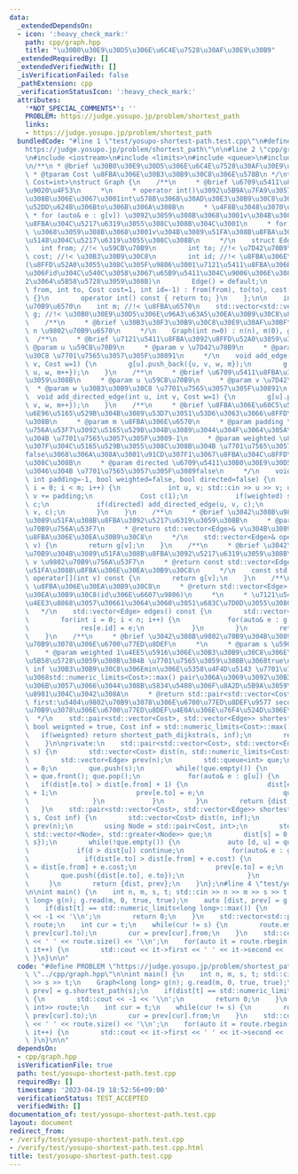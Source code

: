 ```yaml
---
data:
  _extendedDependsOn:
  - icon: ':heavy_check_mark:'
    path: cpp/graph.hpp
    title: "\u30B0\u30E9\u30D5\u306E\u6C4E\u7528\u30AF\u30E9\u30B9"
  _extendedRequiredBy: []
  _extendedVerifiedWith: []
  _isVerificationFailed: false
  _pathExtension: cpp
  _verificationStatusIcon: ':heavy_check_mark:'
  attributes:
    '*NOT_SPECIAL_COMMENTS*': ''
    PROBLEM: https://judge.yosupo.jp/problem/shortest_path
    links:
    - https://judge.yosupo.jp/problem/shortest_path
  bundledCode: "#line 1 \"test/yosupo-shortest-path.test.cpp\"\n#define PROBLEM \"\
    https://judge.yosupo.jp/problem/shortest_path\"\n\n#line 2 \"cpp/graph.hpp\"\n\
    \n#include <iostream>\n#include <limits>\n#include <queue>\n#include <vector>\n\
    \n/**\n * @brief \u30B0\u30E9\u30D5\u306E\u6C4E\u7528\u30AF\u30E9\u30B9\n *\n\
    \ * @tparam Cost \u8FBA\u306E\u30B3\u30B9\u30C8\u306E\u578B\n */\ntemplate <typename\
    \ Cost=int>\nstruct Graph {\n    /**\n     * @brief \u6709\u5411\u8FBA\u306E\u69CB\
    \u9020\u4F53\n     *\n     * operator int()\u3092\u5B9A\u7FA9\u3057\u3066\u3044\
    \u308B\u306E\u3067\u3001int\u578B\u306B\u30AD\u30E3\u30B9\u30C8\u3059\u308B\u3068\
    \u52DD\u624B\u306Bto\u306B\u306A\u308B\n     * \u4F8B\u3048\u3070\u3001\n    \
    \ * for (auto& e : g[v]) \u3092\u3059\u308B\u3068\u3001v\u304B\u3089\u51FA\u308B\
    \u8FBA\u304C\u5217\u6319\u3055\u308C\u308B\u304C\u3001\n     * for (int to : g[v])\
    \ \u3068\u3059\u308B\u3068\u3001v\u304B\u3089\u51FA\u308B\u8FBA\u306E\u884C\u304D\
    \u5148\u304C\u5217\u6319\u3055\u308C\u308B\n     */\n    struct Edge {\n     \
    \   int from; //!< \u59CB\u70B9\n        int to; //!< \u7D42\u70B9\n        Cost\
    \ cost; //!< \u30B3\u30B9\u30C8\n        int id; //!< \u8FBA\u306E\u756A\u53F7\
    (\u8FFD\u52A0\u3055\u308C\u305F\u9806\u3001\u7121\u5411\u8FBA\u306E\u5834\u5408\
    \u306Fid\u304C\u540C\u3058\u3067\u65B9\u5411\u304C\u9006\u306E\u3082\u306E\u304C\
    2\u3064\u5B58\u5728\u3059\u308B)\n        Edge() = default;\n        Edge(int\
    \ from, int to, Cost cost=1, int id=-1) : from(from), to(to), cost(cost), id(id)\
    \ {}\n        operator int() const { return to; }\n    };\n\n    int n; //!< \u9802\
    \u70B9\u6570\n    int m; //!< \u8FBA\u6570\n    std::vector<std::vector<Edge>>\
    \ g; //!< \u30B0\u30E9\u30D5\u306E\u96A3\u63A5\u30EA\u30B9\u30C8\u8868\u73FE\n\
    \    /**\n     * @brief \u30B3\u30F3\u30B9\u30C8\u30E9\u30AF\u30BF\n     * @param\
    \ n \u9802\u70B9\u6570\n     */\n    Graph(int n=0) : n(n), m(0), g(n) {}\n  \
    \  /**\n     * @brief \u7121\u5411\u8FBA\u3092\u8FFD\u52A0\u3059\u308B\n     *\
    \ @param u \u59CB\u70B9\n     * @param v \u7D42\u70B9\n     * @param w \u30B3\u30B9\
    \u30C8 \u7701\u7565\u3057\u305F\u30891\n     */\n    void add_edge(int u, int\
    \ v, Cost w=1) {\n        g[u].push_back({u, v, w, m});\n        g[v].push_back({v,\
    \ u, w, m++});\n    }\n    /**\n     * @brief \u6709\u5411\u8FBA\u3092\u8FFD\u52A0\
    \u3059\u308B\n     * @param u \u59CB\u70B9\n     * @param v \u7D42\u70B9\n   \
    \  * @param w \u30B3\u30B9\u30C8 \u7701\u7565\u3057\u305F\u30891\n     */\n  \
    \  void add_directed_edge(int u, int v, Cost w=1) {\n        g[u].push_back({u,\
    \ v, w, m++});\n    }\n    /**\n     * @brief \u8FBA\u306E\u60C5\u5831\u3092\u6A19\
    \u6E96\u5165\u529B\u304B\u3089\u53D7\u3051\u53D6\u3063\u3066\u8FFD\u52A0\u3059\
    \u308B\n     * @param m \u8FBA\u306E\u6570\n     * @param padding \u9802\u70B9\
    \u756A\u53F7\u3092\u5165\u529B\u304B\u3089\u3044\u304F\u3064\u305A\u3089\u3059\
    \u304B \u7701\u7565\u3057\u305F\u3089-1\n     * @param weighted \u8FBA\u306E\u91CD\
    \u307F\u304C\u5165\u529B\u3055\u308C\u308B\u304B \u7701\u7565\u3057\u305F\u3089\
    false\u3068\u306A\u308A\u3001\u91CD\u307F1\u3067\u8FBA\u304C\u8FFD\u52A0\u3055\
    \u308C\u308B\n     * @param directed \u6709\u5411\u30B0\u30E9\u30D5\u304B\u3069\
    \u3046\u304B \u7701\u7565\u3057\u305F\u3089false\n     */\n    void read(int m,\
    \ int padding=-1, bool weighted=false, bool directed=false) {\n        for(int\
    \ i = 0; i < m; i++) {\n            int u, v; std::cin >> u >> v; u += padding,\
    \ v += padding;\n            Cost c(1);\n            if(weighted) std::cin >>\
    \ c;\n            if(directed) add_directed_edge(u, v, c);\n            else add_edge(u,\
    \ v, c);\n        }\n    }\n    /**\n     * @brief \u3042\u308B\u9802\u70B9\u304B\
    \u3089\u51FA\u308B\u8FBA\u3092\u5217\u6319\u3059\u308B\n     * @param v \u9802\
    \u70B9\u756A\u53F7\n     * @return std::vector<Edge>& v\u304B\u3089\u51FA\u308B\
    \u8FBA\u306E\u30EA\u30B9\u30C8\n     */\n    std::vector<Edge>& operator[](int\
    \ v) {\n        return g[v];\n    }\n    /**\n     * @brief \u3042\u308B\u9802\
    \u70B9\u304B\u3089\u51FA\u308B\u8FBA\u3092\u5217\u6319\u3059\u308B\n     * @param\
    \ v \u9802\u70B9\u756A\u53F7\n     * @return const std::vector<Edge>& v\u304B\u3089\
    \u51FA\u308B\u8FBA\u306E\u30EA\u30B9\u30C8\n     */\n    const std::vector<Edge>&\
    \ operator[](int v) const {\n        return g[v];\n    }\n    /**\n     * @brief\
    \ \u8FBA\u306E\u30EA\u30B9\u30C8\n     * @return std::vector<Edge> \u8FBA\u306E\
    \u30EA\u30B9\u30C8(id\u306E\u6607\u9806)\n     *\n     * \u7121\u5411\u8FBA\u306F\
    \u4EE3\u8868\u3057\u30661\u3064\u3060\u3051\u683C\u7D0D\u3055\u308C\u308B\n  \
    \   */\n    std::vector<Edge> edges() const {\n        std::vector<Edge> res(m);\n\
    \        for(int i = 0; i < n; i++) {\n            for(auto& e : g[i]) {\n   \
    \             res[e.id] = e;\n            }\n        }\n        return res;\n\
    \    }\n    /**\n     * @brief \u3042\u308B\u9802\u70B9\u304B\u3089\u5404\u9802\
    \u70B9\u3078\u306E\u6700\u77ED\u8DEF\n     *\n     * @param s \u59CB\u70B9\n \
    \    * @param weighted 1\u4EE5\u5916\u306E\u30B3\u30B9\u30C8\u306E\u8FBA\u304C\
    \u5B58\u5728\u3059\u308B\u304B \u7701\u7565\u3059\u308B\u3068true\n     * @param\
    \ inf \u30B3\u30B9\u30C8\u306Emin\u306E\u5358\u4F4D\u5143 \u7701\u7565\u3059\u308B\
    \u3068std::numeric_limits<Cost>::max() pair\u306A\u3069\u3092\u30B3\u30B9\u30C8\
    \u306B\u3057\u3066\u3044\u308B\u5834\u5408\u306F\u8A2D\u5B9A\u3059\u308B\u5FC5\
    \u8981\u304C\u3042\u308A\n     * @return std::pair<std::vector<Cost>, std::vector<Edge>>\
    \ first:\u5404\u9802\u70B9\u3078\u306E\u6700\u77ED\u8DEF\u9577 second:\u5404\u9802\
    \u70B9\u3078\u306E\u6700\u77ED\u8DEF\u4E0A\u306E\u76F4\u524D\u306E\u8FBA\n   \
    \  */\n    std::pair<std::vector<Cost>, std::vector<Edge>> shortest_path(int s,\
    \ bool weignted = true, Cost inf = std::numeric_limits<Cost>::max()) {\n     \
    \   if(weignted) return shortest_path_dijkstra(s, inf);\n        return shortest_path_bfs(s);\n\
    \    }\n\nprivate:\n    std::pair<std::vector<Cost>, std::vector<Edge>> shortest_path_bfs(int\
    \ s) {\n        std::vector<Cost> dist(n, std::numeric_limits<Cost>::max());\n\
    \        std::vector<Edge> prev(n);\n        std::queue<int> que;\n        dist[s]\
    \ = 0;\n        que.push(s);\n        while(!que.empty()) {\n            int u\
    \ = que.front(); que.pop();\n            for(auto& e : g[u]) {\n             \
    \   if(dist[e.to] > dist[e.from] + 1) {\n                    dist[e.to] = dist[e.from]\
    \ + 1;\n                    prev[e.to] = e;\n                    que.push(e.to);\n\
    \                }\n            }\n        }\n        return {dist, prev};\n \
    \   }\n    std::pair<std::vector<Cost>, std::vector<Edge>> shortest_path_dijkstra(int\
    \ s, Cost inf) {\n        std::vector<Cost> dist(n, inf);\n        std::vector<Edge>\
    \ prev(n);\n        using Node = std::pair<Cost, int>;\n        std::priority_queue<Node,\
    \ std::vector<Node>, std::greater<Node>> que;\n        dist[s] = 0;\n        que.push({0,\
    \ s});\n        while(!que.empty()) {\n            auto [d, u] = que.top(); que.pop();\n\
    \            if(d > dist[u]) continue;\n            for(auto& e : g[u]) {\n  \
    \              if(dist[e.to] > dist[e.from] + e.cost) {\n                    dist[e.to]\
    \ = dist[e.from] + e.cost;\n                    prev[e.to] = e;\n            \
    \        que.push({dist[e.to], e.to});\n                }\n            }\n   \
    \     }\n        return {dist, prev};\n    }\n};\n#line 4 \"test/yosupo-shortest-path.test.cpp\"\
    \n\nint main() {\n    int n, m, s, t; std::cin >> n >> m >> s >> t;\n    Graph<long\
    \ long> g(n); g.read(m, 0, true, true);\n    auto [dist, prev] = g.shortest_path(s);\n\
    \    if(dist[t] == std::numeric_limits<long long>::max()) {\n        std::cout\
    \ << -1 << '\\n';\n        return 0;\n    }\n    std::vector<std::pair<int, int>>\
    \ route;\n    int cur = t;\n    while(cur != s) {\n        route.emplace_back(prev[cur].from,\
    \ prev[cur].to);\n        cur = prev[cur].from;\n    }\n    std::cout << dist[t]\
    \ << ' ' << route.size() << '\\n';\n    for(auto it = route.rbegin(); it != route.rend();\
    \ it++) {\n        std::cout << it->first << ' ' << it->second << '\\n';\n   \
    \ }\n}\n\n"
  code: "#define PROBLEM \"https://judge.yosupo.jp/problem/shortest_path\"\n\n#include\
    \ \"../cpp/graph.hpp\"\n\nint main() {\n    int n, m, s, t; std::cin >> n >> m\
    \ >> s >> t;\n    Graph<long long> g(n); g.read(m, 0, true, true);\n    auto [dist,\
    \ prev] = g.shortest_path(s);\n    if(dist[t] == std::numeric_limits<long long>::max())\
    \ {\n        std::cout << -1 << '\\n';\n        return 0;\n    }\n    std::vector<std::pair<int,\
    \ int>> route;\n    int cur = t;\n    while(cur != s) {\n        route.emplace_back(prev[cur].from,\
    \ prev[cur].to);\n        cur = prev[cur].from;\n    }\n    std::cout << dist[t]\
    \ << ' ' << route.size() << '\\n';\n    for(auto it = route.rbegin(); it != route.rend();\
    \ it++) {\n        std::cout << it->first << ' ' << it->second << '\\n';\n   \
    \ }\n}\n\n"
  dependsOn:
  - cpp/graph.hpp
  isVerificationFile: true
  path: test/yosupo-shortest-path.test.cpp
  requiredBy: []
  timestamp: '2023-04-19 18:52:56+09:00'
  verificationStatus: TEST_ACCEPTED
  verifiedWith: []
documentation_of: test/yosupo-shortest-path.test.cpp
layout: document
redirect_from:
- /verify/test/yosupo-shortest-path.test.cpp
- /verify/test/yosupo-shortest-path.test.cpp.html
title: test/yosupo-shortest-path.test.cpp
---
```

